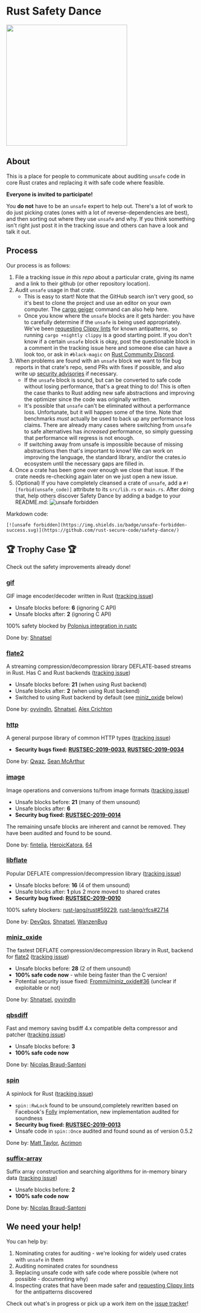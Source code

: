 # Rust Safety Dance

<img src="https://raw.githubusercontent.com/rust-secure-code/safety-dance/master/img/safety-dance.png" width="320">

## About

This is a place for people to communicate about auditing `unsafe` code in core
Rust crates and replacing it with safe code where feasible.

**Everyone is invited to participate!**

You **do not** have to be an `unsafe` expert to help out. There's a lot of work
to do just picking crates (ones with a lot of reverse-dependencies are best),
and then sorting out where they use `unsafe` and why. If you think something
isn't right just post it in the tracking issue and others can have a look and
talk it out.

## Process

Our process is as follows:

1) File a tracking issue _in this repo_ about a particular crate, giving its
   name and a link to their github (or other repository location).
2) Audit `unsafe` usage in that crate.
    * This is easy to start! Note that the GitHub search isn't very good, so it's
      best to clone the project and use an editor on your own computer. The
      [cargo geiger](https://github.com/anderejd/cargo-geiger) command can also
      help here.
    * Once you know where the `unsafe` blocks are it gets harder: you have to
      carefully determine if the `unsafe` is being used appropriately. We've been
      [requesting Clippy lints](https://github.com/rust-secure-code/safety-dance/issues/21)
      for known antipatterns, so running `cargo +nightly clippy` is a good
      starting point. If you don't know if a certain `unsafe` block is okay,
      post the questionable block in a comment in the tracking issue here
      and someone else can have a look too, or ask in
      `#black-magic` on [Rust Community Discord](https://discord.gg/aVESxV8).
3) When problems are found with an `unsafe` block we want to file bug reports in
   that crate's repo, send PRs with fixes if possible, and also write up
   [security advisories](https://github.com/RustSec/advisory-db) if necessary.
    * If the `unsafe` block is sound, but can be converted to safe code without
      losing performance, that's a great thing to do! This is often the case
      thanks to Rust adding new safe abstractions and improving the optimizer
      since the code was originally written.
    * It's possible that `unsafe` can't be eliminated without a performance
      loss. Unfortunate, but it will happen some of the time. Note that benchmarks
      _must_ actually be used to back up any performance loss claims. There are
      already many cases where switching from `unsafe` to safe alternatives has
      _increased_ performance, so simply guessing that performance will regress
      is not enough.
    * If switching away from unsafe is impossible because of missing abstractions
      then that's important to know! We can work on improving the language, the
      standard library, and/or the crates.io ecosystem until the necessary gaps
      are filled in.
4) Once a crate has been gone over enough we close that issue. If the crate
   needs re-checking again later on we just open a new issue.
5) (Optional) If you have completely cleansed a crate of `unsafe`, add a
   `#![forbid(unsafe_code)]` attribute to its `src/lib.rs` or `main.rs`.
   After doing that, help others discover Safety Dance by adding a badge to
   your README.md: ![unsafe forbidden](https://img.shields.io/badge/unsafe-forbidden-success.svg)

Markdown code:

```
[![unsafe forbidden](https://img.shields.io/badge/unsafe-forbidden-success.svg)](https://github.com/rust-secure-code/safety-dance/)
```

## 🏆 Trophy Case 🏆

Check out the safety improvements already done!

### [gif](https://crates.io/crates/gif)

GIF image encoder/decoder written in Rust ([tracking issue](https://github.com/rust-secure-code/safety-dance/issues/24))

 - Unsafe blocks before: **6** (ignoring C API)
 - Unsafe blocks after: **2** (ignoring C API)

100% safety blocked by [Polonius integration in rustc](https://github.com/rust-lang/rust/issues/51545)

Done by: [Shnatsel](https://github.com/Shnatsel/)

### [flate2](https://crates.io/crates/flate2)

A streaming compression/decompression library DEFLATE-based streams in Rust. Has C and Rust backends ([tracking issue](https://github.com/rust-secure-code/safety-dance/issues/32))

 - Unsafe blocks before: **21** (when using Rust backend)
 - Unsafe blocks after: **2** (when using Rust backend)
 - Switched to using Rust backend by default (see [miniz_oxide](#miniz_oxide) below)

Done by: [oyvindln](https://github.com/oyvindln/), [Shnatsel](https://github.com/Shnatsel/), [Alex Crichton](https://github.com/alexcrichton)

### [http](https://crates.io/crates/http)

A general purpose library of common HTTP types ([tracking issue](https://github.com/rust-secure-code/safety-dance/issues/37))

 - **Security bugs fixed: [RUSTSEC-2019-0033](https://rustsec.org/advisories/RUSTSEC-2019-0033.html), [RUSTSEC-2019-0034](https://rustsec.org/advisories/RUSTSEC-2019-0034.html)**
 
Done by: [Qwaz](https://github.com/Qwaz), [Sean McArthur](https://github.com/seanmonstar)

### [image](https://crates.io/crates/image)

Image operations and conversions to/from image formats ([tracking issue](https://github.com/rust-secure-code/safety-dance/issues/3))

- Unsafe blocks before: **21** (many of them unsound)
- Unsafe blocks after: **6**
- **Security bug fixed: [RUSTSEC-2019-0014](https://rustsec.org/advisories/RUSTSEC-2019-0014.html)**

The remaining unsafe blocks are inherent and cannot be removed. They have been audited and found to be sound.

Done by: [fintelia](https://github.com/fintelia), [HeroicKatora](https://github.com/HeroicKatora), [64](https://github.com/64)

### [libflate](https://crates.io/crates/libflate)

Popular DEFLATE compression/decompression library ([tracking issue](https://github.com/rust-secure-code/safety-dance/issues/1))

- Unsafe blocks before: **16** (4 of them unsound)
- Unsafe blocks after: **1** plus 2 more moved to shared crates
- **Security bug fixed: [RUSTSEC-2019-0010](https://rustsec.org/advisories/RUSTSEC-2019-0010.html)**

100% safety blockers: [rust-lang/rust#59229](https://github.com/rust-lang/rust/issues/59229), [rust-lang/rfcs#2714](https://github.com/rust-lang/rfcs/pull/2714)

Done by: [DevQps](https://github.com/DevQps), [Shnatsel](https://github.com/Shnatsel/), [WanzenBug](https://github.com/WanzenBug/)

### [miniz_oxide](https://crates.io/crates/miniz_oxide)

The fastest DEFLATE compression/decompression library in Rust, backend for [flate2](https://crates.io/crates/flate2) ([tracking issue](https://github.com/rust-secure-code/safety-dance/issues/2))

- Unsafe blocks before: **28** (2 of them unsound)
- **100% safe code now** - while being faster than the C version!
- Potential security issue fixed: [Frommi/miniz_oxide#36](https://github.com/Frommi/miniz_oxide/pull/36) (unclear if exploitable or not)

Done by: [Shnatsel](https://github.com/Shnatsel/), [oyvindln](https://github.com/oyvindln/)

### [qbsdiff](https://crates.io/crates/qbsdiff)

Fast and memory saving bsdiff 4.x compatible delta compressor and patcher ([tracking issue](https://github.com/rust-secure-code/safety-dance/issues/55))

 - Unsafe blocks before: **3**
 - **100% safe code now**

Done by: [Nicolas Braud-Santoni](https://github.com/nbraud)

### [spin](https://crates.io/crates/spin)

A spinlock for Rust ([tracking issue](https://github.com/rust-secure-code/safety-dance/issues/18))

- `spin::RwLock` found to be unsound,completely rewritten based on Facebook's [Folly](https://github.com/facebook/folly) implementation, new implementation audited for soundness
- **Security bug fixed: [RUSTSEC-2019-0013](https://rustsec.org/advisories/RUSTSEC-2019-0013.html)**
- Unsafe code in `spin::Once` audited and found sound as of version 0.5.2

Done by: [Matt Taylor](https://github.com/64), [Acrimon](https://github.com/xacrimon)

### [suffix-array](https://crates.io/crates/suffix_array)

Suffix array construction and searching algorithms for in-memory binary data ([tracking issue](https://github.com/rust-secure-code/safety-dance/issues/56))

 - Unsafe blocks before: **2**
 - **100% safe code now**

Done by: [Nicolas Braud-Santoni](https://github.com/nbraud)

## We need your help!

You can help by:

1. Nominating crates for auditing - we're looking for widely used crates with `unsafe` in them
1. Auditing nominated crates for soundness
1. Replacing unsafe code with safe code where possible (where not possible - documenting why)
1. Inspecting crates that have been made safer and [requesting Clippy lints](https://github.com/rust-secure-code/safety-dance/issues/21) for the antipatterns discovered

Check out what's in progress or pick up a work item on the [issue tracker](https://github.com/rust-secure-code/safety-dance/issues)!
